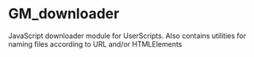 # GM_downloader
JavaScript downloader module for UserScripts. Also contains utilities for naming files according to URL and/or HTMLElements
